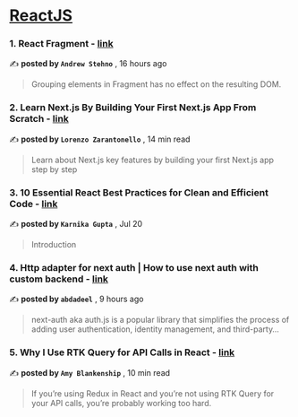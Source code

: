 
<h1><a href=https://medium.com/tag/reactjs/recommended target="_blank" rel="noopener noreferrer">ReactJS</a></h1>
<h3>1. React Fragment - <a href=https://medium.com/@andrewstehno/react-fragment-2a1b3b75be1?source=tag_recommended_feed---------0-84----------reactjs----------e077964d_2479_43ba_970f_2fb22c2378bc------- target="_blank" rel="noopener noreferrer">link</a></h3>

✍️ **posted by `Andrew Stehno`** <date> , 16 hours ago</date>

<blockquote>Grouping elements in Fragment has no effect on the resulting DOM.</blockquote>

<h3>2. Learn Next.js By Building Your First Next.js App From Scratch - <a href=https://medium.com/gitconnected/learn-next-js-by-building-your-first-next-js-app-from-scratch-8ec7cc93a9cb?source=tag_recommended_feed---------1-107----------reactjs----------e077964d_2479_43ba_970f_2fb22c2378bc------- target="_blank" rel="noopener noreferrer">link</a></h3>

✍️ **posted by `Lorenzo Zarantonello`** <date> , 14 min read</date>

<blockquote>Learn about Next.js key features by building your first Next.js app step by step</blockquote>

<h3>3. 10 Essential React Best Practices for Clean and Efficient Code - <a href=https://medium.com/womenintechnology/10-essential-react-best-practices-for-clean-and-efficient-code-551caf6b9439?source=tag_recommended_feed---------2-85----------reactjs----------e077964d_2479_43ba_970f_2fb22c2378bc------- target="_blank" rel="noopener noreferrer">link</a></h3>

✍️ **posted by `Karnika Gupta`** <date> , Jul 20</date>

<blockquote>Introduction</blockquote>

<h3>4. Http adapter for next auth | How to use next auth with custom backend - <a href=https://medium.com/@abdadeel/http-adapter-for-next-auth-how-to-use-next-auth-with-custom-backend-1118faa123e5?source=tag_recommended_feed---------3-84----------reactjs----------e077964d_2479_43ba_970f_2fb22c2378bc------- target="_blank" rel="noopener noreferrer">link</a></h3>

✍️ **posted by `abdadeel`** <date> , 9 hours ago</date>

<blockquote>next-auth aka auth.js is a popular library that simplifies the process of adding user authentication, identity management, and third-party…</blockquote>

<h3>5. Why I Use RTK Query for API Calls in React - <a href=https://medium.com/codex/why-i-use-rtk-query-for-api-calls-in-react-fee9e2a4538?source=tag_recommended_feed---------4-107----------reactjs----------e077964d_2479_43ba_970f_2fb22c2378bc------- target="_blank" rel="noopener noreferrer">link</a></h3>

✍️ **posted by `Amy Blankenship`** <date> , 10 min read</date>

<blockquote>If you’re using Redux in React and you’re not using RTK Query for your API calls, you’re probably working too hard.</blockquote>

